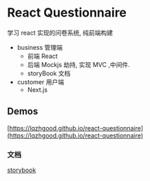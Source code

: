 # React Questionnaire

学习 react 实现的问卷系统, 纯前端构建

-   business 管理端
    -   前端 React
    -   后端 Mockjs 劫持, 实现 MVC ,中间件.
    -   storyBook 文档
-   customer 用户端
    -   Next.js

## Demos

[https://lqzhgood.github.io/react-questionnaire](https://lqzhgood.github.io/react-questionnaire)

### 文档

[storybook](https://lqzhgood.github.io/react-questionnaire/storybook)
